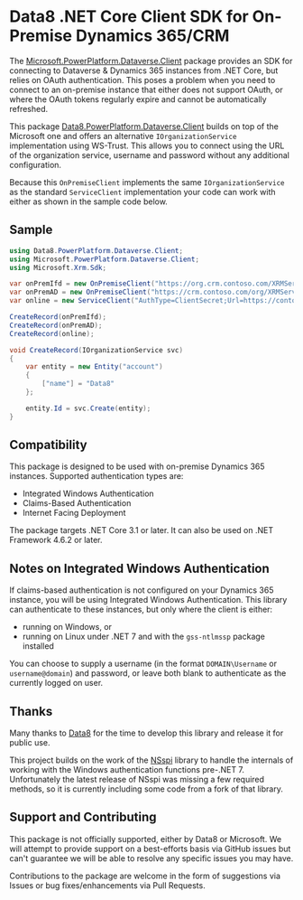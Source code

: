 # Data8 .NET Core Client SDK for On-Premise Dynamics 365/CRM

The [Microsoft.PowerPlatform.Dataverse.Client](https://github.com/microsoft/PowerPlatform-DataverseServiceClient)
package provides an SDK for connecting to Dataverse & Dynamics 365 instances from .NET Core, but relies on OAuth
authentication. This poses a problem when you need to connect to an on-premise instance that either does not support
OAuth, or where the OAuth tokens regularly expire and cannot be automatically refreshed.

This package [Data8.PowerPlatform.Dataverse.Client](https://nuget.org/packages/Data8.PowerPlatform.Dataverse.Client)
builds on top of the Microsoft one and offers an alternative `IOrganizationService` implementation using WS-Trust.
This allows you to connect using the URL of the organization service, username and password without any additional
configuration.

Because this `OnPremiseClient` implements the same `IOrganizationService` as the standard `ServiceClient` implementation
your code can work with either as shown in the sample code below.

## Sample

```csharp
using Data8.PowerPlatform.Dataverse.Client;
using Microsoft.PowerPlatform.Dataverse.Client;
using Microsoft.Xrm.Sdk;

var onPremIfd = new OnPremiseClient("https://org.crm.contoso.com/XRMServices/2011/Organization.svc", "AD\\username", "password!");
var onPremAD = new OnPremiseClient("https://crm.contoso.com/org/XRMServices/2011/Organization.svc", "AD\\username", "password!");
var online = new ServiceClient("AuthType=ClientSecret;Url=https://contoso.crm.dynamics.com;ClientId=637C79F7-AE71-4E9A-BD5B-1EC5EC9F397A;ClientSecret=p1UiydoIWwUH5AdMbiVBOrEYn8t4RXud");

CreateRecord(onPremIfd);
CreateRecord(onPremAD);
CreateRecord(online);

void CreateRecord(IOrganizationService svc)
{
	var entity = new Entity("account")
	{
		["name"] = "Data8"
	};

	entity.Id = svc.Create(entity);
}
```

## Compatibility

This package is designed to be used with on-premise Dynamics 365 instances. Supported authentication types are:

* Integrated Windows Authentication
* Claims-Based Authentication
* Internet Facing Deployment

The package targets .NET Core 3.1 or later. It can also be used on .NET Framework 4.6.2 or later.

## Notes on Integrated Windows Authentication

If claims-based authentication is not configured on your Dynamics 365 instance, you will be using Integrated Windows
Authentication. This library can authenticate to these instances, but only where the client is either:

* running on Windows, or
* running on Linux under .NET 7 and with the `gss-ntlmssp` package installed

You can choose to supply a username (in the format `DOMAIN\Username` or `username@domain`) and password, or leave
both blank to authenticate as the currently logged on user.

## Thanks

Many thanks to [Data8](https://www.data-8.co.uk/) for the time to develop this library and release it for public use.

This project builds on the work of the [NSspi](https://github.com/antiduh/nsspi) library to handle the internals of
working with the Windows authentication functions pre-.NET 7. Unfortunately the latest release of NSspi was missing
a few required methods, so it is currently including some code from a fork of that library.

## Support and Contributing

This package is not officially supported, either by Data8 or Microsoft. We will attempt to provide support on a
best-efforts basis via GitHub issues but can't guarantee we will be able to resolve any specific issues you may have.

Contributions to the package are welcome in the form of suggestions via Issues or bug fixes/enhancements via
Pull Requests.
